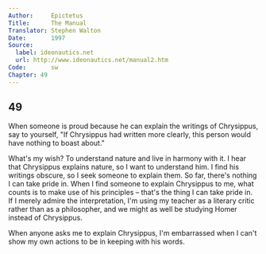 ```yaml
---
Author:     Epictetus  
Title:      The Manual  
Translator: Stephen Walton  
Date:       1997  
Source:
  label: ideonautics.net
  url: http://www.ideonautics.net/manual2.htm
Code:       sw  
Chapter: 49
---
```

##  49

When someone is proud because he can explain the writings of Chrysippus, say to
yourself, "If Chrysippus had written more clearly, this person would have
nothing to boast about."

What's my wish? To understand nature and live in harmony with it. I hear that
Chrysippus explains nature, so I want to understand him. I find his writings
obscure, so I seek someone to explain them.  So far, there's nothing I can take
pride in. When I find someone to explain Chrysippus to me, what counts is to
make use of his principles – that's the thing I can take pride in. If I merely
admire the interpretation, I'm using my teacher as a literary critic rather
than as a philosopher, and we might as well be studying Homer instead of
Chrysippus.

When anyone asks me to explain Chrysippus, I'm embarrassed when I can't show my
own actions to be in keeping with his words.


